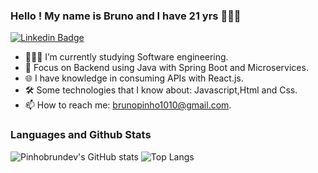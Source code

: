 ###   Hello ! My name is Bruno and I have 21 yrs 👨🏻‍💻

<a href="https://www.linkedin.com/in/bruno-pinho-3aa8591a4/" rel="nofollow"><img src="https://camo.githubusercontent.com/4b8f1246b57a4a2580e30b26bec08d4b471a7e22cf8d82d782b8b467e1b0396b/68747470733a2f2f696d672e736869656c64732e696f2f62616467652f2d4c696e6b6564496e2d626c75653f7374796c653d666c61742d737175617265266c6f676f3d4c696e6b6564696e266c6f676f436f6c6f723d7768697465266c696e6b3d68747470733a2f2f7777772e6c696e6b6564696e2e636f6d2f696e2f6775737461766f6162656c31302f" alt="Linkedin Badge" data-canonical-src="https://img.shields.io/badge/-LinkedIn-blue?style=flat-square&amp;logo=Linkedin&amp;logoColor=white&amp;link=https://www.linkedin.com/in/bruno-pinho-3aa8591a4/" style="max-width:100%;"></a>


- 👨🏻‍🎓 I’m currently studying Software engineering.
- 🎯 Focus on Backend using Java with Spring Boot and Microservices.
- 🌐 I have knowledge in consuming APIs with React.js.
- 🛠 Some technologies that I know about: Javascript,Html and Css.
- 📫 How to reach me: brunopinho1010@gmail.com.




### Languages and Github Stats
<p align="center">
    
  ![Pinhobrundev's GitHub stats](https://github-readme-stats.vercel.app/api?username=pinhobrunodev&theme=omni&show_icons=true)
  ![Top Langs](https://github-readme-stats.vercel.app/api/top-langs/?username=pinhobrunodev&layout=compact&theme=omni)
  


</p>

